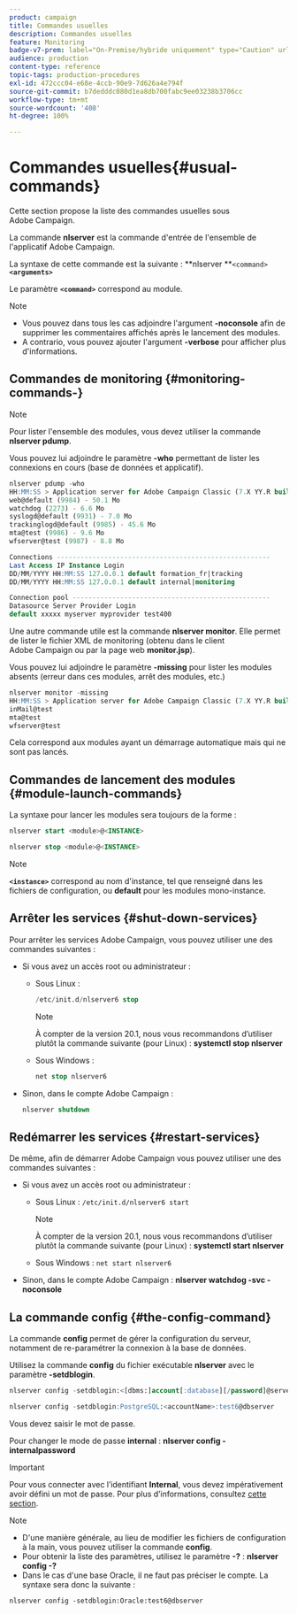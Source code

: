 ```yaml
---
product: campaign
title: Commandes usuelles
description: Commandes usuelles
feature: Monitoring
badge-v7-prem: label="On-Premise/hybride uniquement" type="Caution" url="https://experienceleague.adobe.com/docs/campaign-classic/using/installing-campaign-classic/architecture-and-hosting-models/hosting-models-lp/hosting-models.html?lang=fr" tooltip="S’applique uniquement aux déploiements on-premise et hybrides"
audience: production
content-type: reference
topic-tags: production-procedures
exl-id: 472ccc04-e68e-4ccb-90e9-7d626a4e794f
source-git-commit: b7dedddc080d1ea8db700fabc9ee03238b3706cc
workflow-type: tm+mt
source-wordcount: '408'
ht-degree: 100%

---
```


# Commandes usuelles{#usual-commands}



Cette section propose la liste des commandes usuelles sous Adobe Campaign.

La commande **nlserver** est la commande d&#39;entrée de l&#39;ensemble de l&#39;applicatif Adobe Campaign.

La syntaxe de cette commande est la suivante : **nlserver **`<command>`****`<arguments>`****

Le paramètre **`<command>`** correspond au module.

>[!NOTE]
>
>* Vous pouvez dans tous les cas adjoindre l&#39;argument **-noconsole** afin de supprimer les commentaires affichés après le lancement des modules.
>* A contrario, vous pouvez ajouter l&#39;argument **-verbose** pour afficher plus d&#39;informations.
>

## Commandes de monitoring {#monitoring-commands-}

>[!NOTE]
>
>Pour lister l&#39;ensemble des modules, vous devez utiliser la commande **nlserver pdump**.

Vous pouvez lui adjoindre le paramètre **-who** permettant de lister les connexions en cours (base de données et applicatif).

```sql
nlserver pdump -who
HH:MM:SS > Application server for Adobe Campaign Classic (7.X YY.R build XXX@SHA1) of DD/MM/YYYY
web@default (9984) - 50.1 Mo
watchdog (2273) - 6.6 Mo
syslogd@default (9931) - 7.0 Mo
trackinglogd@default (9985) - 45.6 Mo
mta@test (9986) - 9.6 Mo
wfserver@test (9987) - 8.8 Mo

Connections ------------------------------------------------------
Last Access IP Instance Login 
DD/MM/YYYY HH:MM:SS 127.0.0.1 default formation_fr|tracking
DD/MM/YYYY HH:MM:SS 127.0.0.1 default internal|monitoring

Connection pool --------------------------------------------------
Datasource Server Provider Login 
default xxxxx myserver myprovider test400
```

Une autre commande utile est la commande **nlserver monitor**. Elle permet de lister le fichier XML de monitoring (obtenu dans le client Adobe Campaign ou par la page web **monitor.jsp**).

Vous pouvez lui adjoindre le paramètre **-missing** pour lister les modules absents (erreur dans ces modules, arrêt des modules, etc.)

```sql
nlserver monitor -missing
HH:MM:SS > Application server for Adobe Campaign Classic (7.X YY.R build XXX@SHA1) of DD/MM/YYYY
inMail@test
mta@test
wfserver@test
```

Cela correspond aux modules ayant un démarrage automatique mais qui ne sont pas lancés.

## Commandes de lancement des modules {#module-launch-commands}

La syntaxe pour lancer les modules sera toujours de la forme :

```sql
nlserver start <module>@<INSTANCE>
```

```sql
nlserver stop <module>@<INSTANCE>
```

>[!NOTE]
>
>**`<instance>`** correspond au nom d&#39;instance, tel que renseigné dans les fichiers de configuration, ou **default** pour les modules mono-instance.

## Arrêter les services {#shut-down-services}

Pour arrêter les services Adobe Campaign, vous pouvez utiliser une des commandes suivantes :

* Si vous avez un accès root ou administrateur :

   * Sous Linux :

     ```sql
     /etc/init.d/nlserver6 stop
     ```

     >[!NOTE]
     >
     >À compter de la version 20.1, nous vous recommandons d’utiliser plutôt la commande suivante (pour Linux) : **systemctl stop nlserver**

   * Sous Windows :

     ```sql
     net stop nlserver6
     ```

* Sinon, dans le compte Adobe Campaign :

  ```sql
  nlserver shutdown 
  ```

## Redémarrer les services {#restart-services}

De même, afin de démarrer Adobe Campaign vous pouvez utiliser une des commandes suivantes :

* Si vous avez un accès root ou administrateur :

   * Sous Linux : `/etc/init.d/nlserver6 start`

     >[!NOTE]
     >
     >À compter de la version 20.1, nous vous recommandons d’utiliser plutôt la commande suivante (pour Linux) : **systemctl start nlserver**

   * Sous Windows : `net start nlserver6`

* Sinon, dans le compte Adobe Campaign : **nlserver watchdog -svc -noconsole**

## La commande config {#the-config-command}

La commande **config** permet de gérer la configuration du serveur, notamment de re-paramétrer la connexion à la base de données.

Utilisez la commande **config** du fichier exécutable **nlserver** avec le paramètre **-setdblogin**.

```sql
nlserver config -setdblogin:<[dbms:]account[:database][/password]@server>
```

```sql
nlserver config -setdblogin:PostgreSQL:<accountName>:test6@dbserver
```

Vous devez saisir le mot de passe.

Pour changer le mode de passe **internal** : **nlserver config -internalpassword**

>[!IMPORTANT]
>
>Pour vous connecter avec l’identifiant **Internal**, vous devez impérativement avoir défini un mot de passe. Pour plus d’informations, consultez [cette section](../../installation/using/configuring-campaign-server.md#internal-identifier).

>[!NOTE]
>
>* D&#39;une manière générale, au lieu de modifier les fichiers de configuration à la main, vous pouvez utiliser la commande **config**.
>* Pour obtenir la liste des paramètres, utilisez le paramètre **-?** : **nlserver config -?**
>* Dans le cas d&#39;une base Oracle, il ne faut pas préciser le compte. La syntaxe sera donc la suivante :
>
>  `nlserver config -setdblogin:Oracle:test6@dbserver`
>

